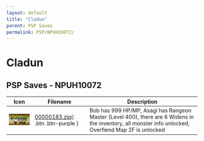 ```yaml
---
layout: default
title: "Cladun"
parent: PSP Saves
permalink: PSP/NPUH10072/
---
```

# Cladun

## PSP Saves - NPUH10072

| Icon | Filename | Description |
|------|----------|-------------|
| ![Cladun](ICON0.PNG) | [00000183.zip](00000183.zip){: .btn .btn-purple } | Bob has 999 HP/MP, Asagi has Rangeon Master (Level 400), there are 6 Widens in the inventory, all monster info unlocked, Overfiend Map 2F is unlocked |
